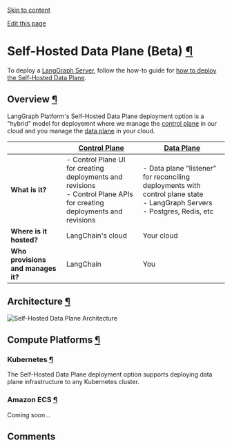 [Skip to content](https://langchain-ai.github.io/langgraph/concepts/langgraph_self_hosted_data_plane/#self-hosted-data-plane-beta)

[Edit this page](https://github.com/langchain-ai/langgraph/edit/main/docs/docs/concepts/langgraph_self_hosted_data_plane.md "Edit this page")

# Self-Hosted Data Plane (Beta) [¶](https://langchain-ai.github.io/langgraph/concepts/langgraph_self_hosted_data_plane/\#self-hosted-data-plane-beta "Permanent link")

To deploy a [LangGraph Server](https://langchain-ai.github.io/langgraph/concepts/langgraph_server/), follow the how-to guide for [how to deploy the Self-Hosted Data Plane](https://langchain-ai.github.io/langgraph/cloud/deployment/self_hosted_data_plane/).

## Overview [¶](https://langchain-ai.github.io/langgraph/concepts/langgraph_self_hosted_data_plane/\#overview "Permanent link")

LangGraph Platform's Self-Hosted Data Plane deployment option is a "hybrid" model for deployemnt where we manage the [control plane](https://langchain-ai.github.io/langgraph/concepts/langgraph_control_plane/) in our cloud and you manage the [data plane](https://langchain-ai.github.io/langgraph/concepts/langgraph_data_plane/) in your cloud.

|  | [Control Plane](https://langchain-ai.github.io/langgraph/concepts/langgraph_control_plane/) | [Data Plane](https://langchain-ai.github.io/langgraph/concepts/langgraph_data_plane/) |
| --- | --- | --- |
| **What is it?** | - Control Plane UI for creating deployments and revisions<br>- Control Plane APIs for creating deployments and revisions | - Data plane "listener" for reconciling deployments with control plane state<br>- LangGraph Servers<br>- Postgres, Redis, etc |
| **Where is it hosted?** | LangChain's cloud | Your cloud |
| **Who provisions and manages it?** | LangChain | You |

## Architecture [¶](https://langchain-ai.github.io/langgraph/concepts/langgraph_self_hosted_data_plane/\#architecture "Permanent link")

![Self-Hosted Data Plane Architecture](https://langchain-ai.github.io/langgraph/concepts/img/self_hosted_data_plane_architecture.png)

## Compute Platforms [¶](https://langchain-ai.github.io/langgraph/concepts/langgraph_self_hosted_data_plane/\#compute-platforms "Permanent link")

### Kubernetes [¶](https://langchain-ai.github.io/langgraph/concepts/langgraph_self_hosted_data_plane/\#kubernetes "Permanent link")

The Self-Hosted Data Plane deployment option supports deploying data plane infrastructure to any Kubernetes cluster.

### Amazon ECS [¶](https://langchain-ai.github.io/langgraph/concepts/langgraph_self_hosted_data_plane/\#amazon-ecs "Permanent link")

Coming soon...

## Comments